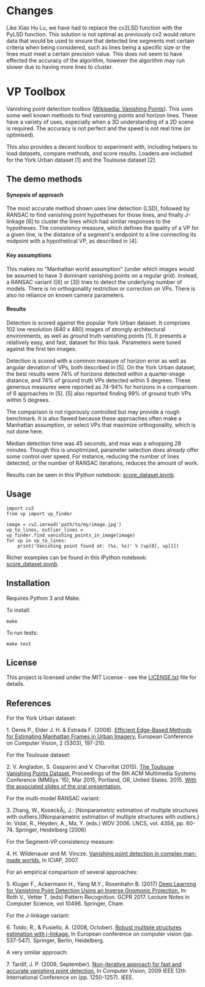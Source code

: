 # Changes
Like Xiao Hu Lu, we have had to replace the cv2LSD function with the PyLSD function. This solution is not optimal as previously cv2 would return data that would be used to ensure that detected line segments met certain criteria when being considered, such as lines being a specific size or the lines must meet a certain precision value. This does not seem to have effected the accuracy of the algorithm, however the algorithm may run slower due to having more lines to cluster.

# VP Toolbox

Vanishing point detection toolbox
([Wikipedia: Vanishing Points](https://en.wikipedia.org/wiki/Vanishing_point)).
This uses some well known methods to find vanishing points and horizon lines.
These have a variety of uses, especially when a 3D understanding of a 2D
scene is required. The accuracy is not perfect and the speed is not
real time (or optimised).
 
This also provides a decent toolbox to
experiment with, including helpers to load datasets, compare methods, and
score results. Loaders are included for the York Urban dataset [1] and
the Toulouse dataset [2].

## The demo methods
#### Synopsis of approach
The most accurate method shown uses line detection (LSD), followed by RANSAC
to find vanishing point hypotheses for those lines, and finally
J-linkage [6] to cluster the lines which had similar responses to the
hypotheses. The consistency measure, which defines the quality of a VP
for a given line, is the distance of a segment's endpoint to a line
connecting its midpoint with a hypothetical VP, as described in [4].

#### Key assumptions
This makes no "Manhattan world assumption"
(under which images would be assumed to have 3 dominant vanishing points on a
regular grid). Instead, a RANSAC variant ([6] or [3]) tries to detect the
underlying number of models. There is no orthogonality restriction or
correction on VPs. There is also no reliance on known camera parameters.

#### Results

Detection is scored against the popular York Urban dataset. It comprises 102
low resolution (640 x 480) images of strongly architectural environments,
as well as ground truth vanishing points [1].
It presents a relatively easy, and fast, dataset for this task. Parameters
were tuned against the first ten images.

Detection is scored with a common measure of horizon error as well as angular
deviation of VPs, both described in [5]. On the York Urban dataset, the best
results were 74% of horizons detected within a quarter-image distance, and 74%
of ground truth VPs detected within 5 degrees. These generous measures were
reported as 74-94% for horizons in a comparison of 6 approaches in [5]. [5]
also reported finding 99% of ground truth VPs within 5 degrees.

The comparison is not rigorously controlled but may provide a rough benchmark.
It is also flawed because these approaches often make a Manhattan
assumption, or select VPs that maximize orthogonality, which is not done here.

Median detection time was 45 seconds, and max was a whopping 28 minutes.
Though this is unoptimized, parameter selection does already offer
some control over speed. For instance, reducing the number of lines detected,
or the number of RANSAC iterations, reduces the amount of work.


Results can be seen in this IPython notebook:
[score_dataset.ipynb](https://github.com/romack77/vp-toolbox/blob/master/notebooks/score_dataset.ipynb).

## Usage

```
import cv2
from vp import vp_finder

image = cv2.imread('path/to/my/image.jpg')
vp_to_lines, outlier_lines = vp_finder.find_vanishing_points_in_image(image)
for vp in vp_to_lines:
    print('Vanishing point found at: (%s, %s)' % (vp[0], vp[1])
```
Richer examples can be found in this IPython notebook:
[score_dataset.ipynb](https://github.com/romack77/vp-toolbox/blob/master/notebooks/score_dataset.ipynb).

## Installation

Requires Python 3 and Make.

To install:
```
make
```

To run tests:
```
make test
```

## License

This project is licensed under the MIT License - see the
[LICENSE.txt](LICENSE.txt) file for details.

## References

For the York Urban dataset:

1\. Denis P., Elder J. H. & Estrada F. (2008).
[Efficient Edge-Based Methods for Estimating Manhattan Frames in Urban Imagery.](http://elderlab.apps01.yorku.ca/wp-content/uploads/2017/02/DenisElderEstradaECCV08.pdf)
European Conference on Computer Vision, 2 (5303), 197-210.

For the Toulouse dataset:

2\. V. Angladon, S. Gasparini and V. Charvillat (2015).
[The Toulouse Vanishing Points Dataset.](https://hal.archives-ouvertes.fr/hal-01130447v1)
Proceedings of the 6th ACM Multimedia Systems Conference (MMSys '15), Mar 2015,
Portland, OR, United States. 2015.
[With the associated slides of the oral presentation.](http://ubee.enseeiht.fr/tvpd/slides/src/)

For the multi-model RANSAC variant:

3\. Zhang, W., KoseckÃ¡, J.:
[Nonparametric estimation of multiple structures with outliers.](Nonparametric estimation of multiple structures with outliers.)
In: Vidal, R., Heyden, A., Ma, Y. (eds.) WDV 2006. LNCS, vol. 4358, pp. 60-74.
Springer, Heidelberg (2006)

For the Segment-VP consistency measure:

4\. H. Wildenauer and M. Vincze.
[Vanishing point detection in complex man-made worlds.](https://ieeexplore.ieee.org/abstract/document/4362845)
In ICIAP, 2007.

For an empirical comparison of several approaches:

5\. Kluger F., Ackermann H., Yang M.Y., Rosenhahn B. (2017)
[Deep Learning for Vanishing Point Detection Using an Inverse Gnomonic Projection.](https://link.springer.com/chapter/10.1007/978-3-319-66709-6_2)
In: Roth V., Vetter T. (eds) Pattern Recognition. GCPR 2017.
Lecture Notes in Computer Science, vol 10496. Springer, Cham

For the J-linkage variant:

6\. Toldo, R., & Fusiello, A. (2008, October).
[Robust multiple structures estimation with j-linkage.](https://link.springer.com/chapter/10.1007/978-3-540-88682-2_41)
In European conference on computer vision (pp. 537-547). Springer, Berlin, Heidelberg.

A very similar approach:

7\.
Tardif, J. P. (2009, September).
[Non-iterative approach for fast and accurate vanishing point detection.](https://ieeexplore.ieee.org/abstract/document/5459328)
In Computer Vision, 2009 IEEE 12th International Conference on (pp. 1250-1257). IEEE.
